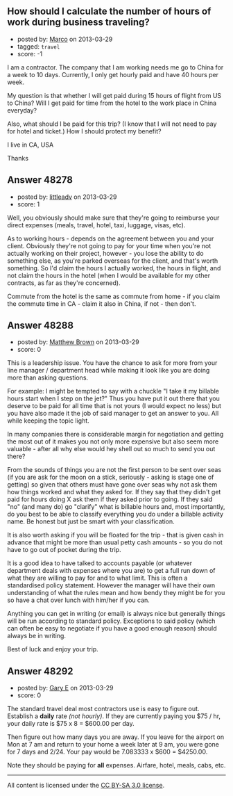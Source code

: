 ## How should I calculate the number of hours of work during business traveling?

- posted by: [Marco](https://stackexchange.com/users/-1/18415-marco) on 2013-03-29
- tagged: `travel`
- score: -1

I am a contractor. The company that I am working needs me go to China for a week to 10 days. Currently, I only get hourly paid and have 40 hours per week.

My question is that whether I will get paid during 15 hours of flight from US to China? Will I get paid for time from the hotel to the work place in China everyday? 

Also, what should I be paid for this trip? (I know that I will not need to pay for hotel and ticket.) How I should protect my benefit?

I live in CA, USA  

Thanks


## Answer 48278

- posted by: [littleadv](https://stackexchange.com/users/-1/13808-littleadv) on 2013-03-29
- score: 1

Well, you obviously should make sure that they're going to reimburse your direct expenses (meals, travel, hotel, taxi, luggage, visas, etc).

As to working hours - depends on the agreement between you and your client. Obviously they're not going to pay for your time when you're not actually working on their project, however - you lose the ability to do something else, as you're parked overseas for the client, and that's worth something. So I'd claim the hours I actually worked, the hours in flight, and not claim the hours in the hotel (when I would be available for my other contracts, as far as they're concerned).

Commute from the hotel is the same as commute from home - if you claim the commute time in CA - claim it also in China, if not - then don't.


## Answer 48288

- posted by: [Matthew Brown](https://stackexchange.com/users/-1/24003-matthew-brown) on 2013-03-29
- score: 0

This is a leadership issue. You have the chance to ask for more from your line manager / department head while making it look like you are doing more than asking questions.

For example: I might be tempted to say with a chuckle "I take it my billable hours start when I step on the jet?" Thus you have put it out there that you deserve to be paid for all time that is not yours (I would expect no less) but you have also made it the job of said manager to get an answer to you. All while keeping the topic light.

In many companies there is considerable margin for negotiation and getting the most out of it makes you not only more expensive but also seem more valuable - after all why else would hey shell out so much to send you out there?

From the sounds of things you are not the first person to be sent over seas (if you are ask for the moon on a stick, seriously - asking is stage one of getting) so given that others must have gone over seas why not ask them how things worked and what they asked for. If they say that they didn't get paid for hours doing X ask them if they asked prior to going. If they said "no" (and many do) go "clarify" what is billable hours and, most importantly, do you best to be able to classify everything you do under a billable activity name. Be honest but just be smart with your classification.

It is also worth asking if you will be floated for the trip - that is given cash in advance that might be more than usual petty cash amounts - so you do not have to go out of pocket during the trip.

It is a good idea to have talked to accounts payable (or whatever department deals with expenses where you are) to get a full run down of what they are willing to pay for and to what limit. This is often a standardised policy statement. However the manager will have their own understanding of what the rules mean and how bendy they might be for you so have a chat over lunch with him/her if you can.

Anything you can get in writing (or email) is always nice but generally things will be run according to standard policy. Exceptions to said policy (which can often be easy to negotiate if you have a good enough reason) should always be in writing.

Best of luck and enjoy your trip.


## Answer 48292

- posted by: [Gary E](https://stackexchange.com/users/-1/2587-gary-e) on 2013-03-29
- score: 0

The standard travel deal most contractors use is easy to figure out. Establish a **daily** rate *(not hourly)*. If they are currently paying you $75 / hr, your daily rate is $75 x 8 = $600.00 per day. 

Then figure out how many days you are away. If you leave for the airport on Mon at 7 am and return to your home a week later at 9 am, you were gone for 7 days and 2/24. Your pay would be 7.083333 x $600 = $4250.00.

Note they should be paying for **all** expenses. Airfare, hotel, meals, cabs, etc.




---

All content is licensed under the [CC BY-SA 3.0 license](https://creativecommons.org/licenses/by-sa/3.0/).
